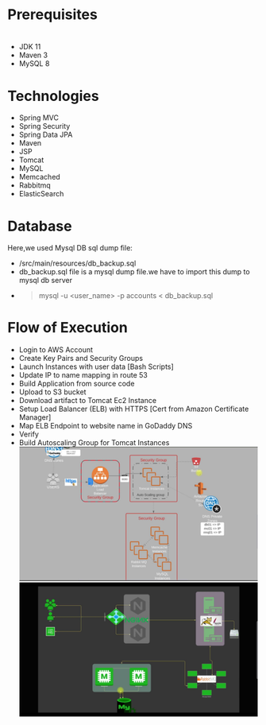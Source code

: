 # Prerequisites
#
- JDK 11 
- Maven 3 
- MySQL 8

# Technologies 
- Spring MVC
- Spring Security
- Spring Data JPA
- Maven
- JSP
- Tomcat
- MySQL
- Memcached
- Rabbitmq
- ElasticSearch
# Database
Here,we used Mysql DB 
sql dump file:
- /src/main/resources/db_backup.sql
- db_backup.sql file is a mysql dump file.we have to import this dump to mysql db server
- > mysql -u <user_name> -p accounts < db_backup.sql

# Flow of Execution
- Login to AWS Account
- Create Key Pairs and Security Groups
- Launch Instances with user data [Bash Scripts]
- Update IP to name mapping in route 53
- Build Application from source code
- Upload to S3 bucket
- Download artifact to Tomcat Ec2 Instance
- Setup Load Balancer (ELB) with HTTPS [Cert from Amazon Certificate Manager]
- Map ELB Endpoint to website name in GoDaddy DNS
- Verify
- Build Autoscaling Group for Tomcat Instances
 ![Plan](VproSetupAWSLift&Shift.jpg)
 ![Flow](VproSetupAWSLift&ShiftIntroSlides.jpg)
